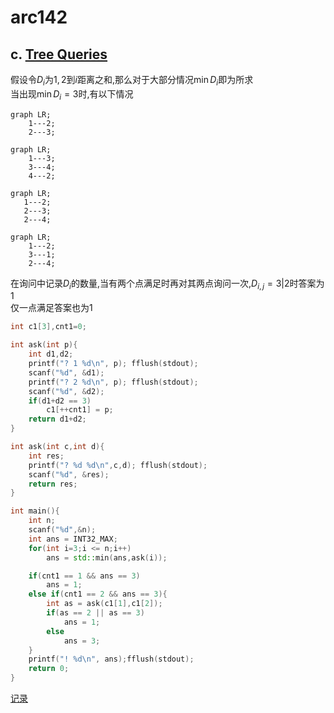 # arc142

## c. [Tree Queries](https://atcoder.jp/contests/arc142/tasks/arc142_c)

假设令$D_{i}$为$1,2$到$i$距离之和,那么对于大部分情况$\min{D_{i}}$即为所求  
当出现$\min{D_{i}} = 3$时,有以下情况  
```mermaid
graph LR;
    1---2;
    2---3;
``` 
```mermaid
graph LR;
    1---3;
    3---4;
    4---2;
``` 
```mermaid
graph LR;
   1---2;
   2---3;
   2---4;
``` 
```mermaid
graph LR;
    1---2;
    3---1;
    2---4;
``` 

在询问中记录$D_{i}$的数量,当有两个点满足时再对其两点询问一次,$D_{i,j} = 3|2$时答案为1  
仅一点满足答案也为1  

```cpp
int c1[3],cnt1=0;

int ask(int p){
    int d1,d2;
    printf("? 1 %d\n", p); fflush(stdout);
    scanf("%d", &d1);
    printf("? 2 %d\n", p); fflush(stdout);
    scanf("%d", &d2);
    if(d1+d2 == 3)
        c1[++cnt1] = p;
    return d1+d2;
}

int ask(int c,int d){
    int res;
    printf("? %d %d\n",c,d); fflush(stdout);
    scanf("%d", &res);
    return res;
}

int main(){
    int n;
    scanf("%d",&n);
    int ans = INT32_MAX;
    for(int i=3;i <= n;i++)
        ans = std::min(ans,ask(i));

    if(cnt1 == 1 && ans == 3)
        ans = 1;
    else if(cnt1 == 2 && ans == 3){
        int as = ask(c1[1],c1[2]);
        if(as == 2 || as == 3)
            ans = 1;
        else
            ans = 3;
    }
    printf("! %d\n", ans);fflush(stdout);
    return 0;
}
```

[记录](https://atcoder.jp/contests/arc143/submissions/me?f.Task=&f.LanguageName=&f.Status=&f.User=tx995976)